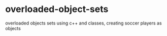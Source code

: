 # overloaded-object-sets
overloaded objects sets using c++ and classes, creating soccer players as objects
